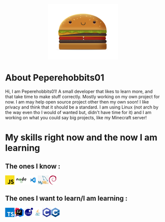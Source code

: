 <p align="center"><a target="_blank" href=""><img height="180" src="./Assets/Logo Pepere.png"></a></p>

# About Peperehobbits01

Hi, I am Peperehobbits01! A small developer that likes to learn more, and that take time to make stuff correctly. Mostly working on my own project for now. I am may help open source project other then my own soon! I like privacy and think that it should be a standard. I am using Linux (not arch by the way even tho I would of wanted but, didn't have time for it) and I am working on what you could say big projects, like my Minecraft server!

# My skills right now and the now I am learning

## The ones I know :
<p align="left"><a target="_blank" href=""><img height="30" src="./Assets/javascript-logo.png"></a><img height="30" src="./Assets/Node.js-Logo.png"></a><img height="30" src="./Assets/visual-studio-code-logo.png"></a><img height="30" src="./Assets/mysql-logo.png"></a><img height="30" src="./Assets/debian-logo.png"></a></p>

## The ones I want to learn/I am learning :

<p align="left"><a target="_blank" href=""><img height="30" src="./Assets/typescript-logo.png"></a><img height="30" src="./Assets/intellij-idea-logo.png"></a><img height="30" src="./Assets/Lua-Logo.png"></a><img height="30" src="./Assets/java-logo.png"></a><img height="30" src="./Assets/c-programming-language-logo.png"></a><img height="30" src="./Assets/C++-logo.png"></a></p>